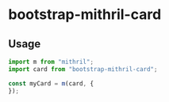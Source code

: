 # bootstrap-mithril-card
## Usage

~~~javascript
import m from "mithril";
import card from "bootstrap-mithril-card";

const myCard = m(card, {
});
~~~